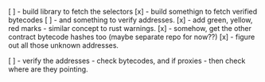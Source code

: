 [ ] - build library to fetch the selectors
[x] - build somethign to fetch verified bytecodes
[ ] - and something to verify addresses.
[x] - add green, yellow, red marks - similar concept to rust warnings.
[x] - somehow, get the other contract bytecode hashes too (maybe separate repo for now??)
[x] - figure out all those unknown addresses.


[ ] - verify the addresses - check bytecodes, and if proxies - then check where are they pointing.

